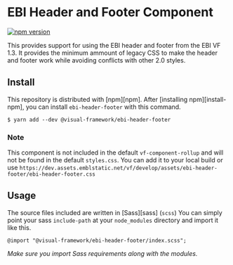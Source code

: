 # EBI Header and Footer Component

[![npm version](https://badge.fury.io/js/%40visual-framework%2Febi-header-footer.svg)](https://badge.fury.io/js/%40visual-framework%2Febi-header-footer)

This provides support for using the EBI header and footer from the EBI VF 1.3. It provides the minimum ammount of legacy CSS to make the header and footer work while avoiding conflicts with other 2.0 styles.

## Install

This repository is distributed with [npm][npm]. After [installing npm][install-npm], you can install `ebi-header-footer` with this command.

```
$ yarn add --dev @visual-framework/ebi-header-footer
```

### Note

This component is not included in the default `vf-component-rollup` and will not be found in the default `styles.css`. You can add it to your local build or use `https://dev.assets.emblstatic.net/vf/develop/assets/ebi-header-footer/ebi-header-footer.css`

## Usage

The source files included are written in [Sass][sass] (`scss`) You can simply point your sass `include-path` at your `node_modules` directory and import it like this.

```
@import "@visual-framework/ebi-header-footer/index.scss";
```

_Make sure you import Sass requirements along with the modules._
